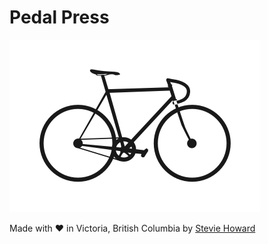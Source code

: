# Pedal Press

![](images/pedalpress.png)


Made with ❤️ in Victoria, British Columbia by [Stevie Howard](https://steviehoward.com)
